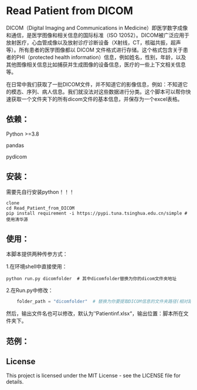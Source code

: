 # Read Patient from DICOM

DICOM（Digital Imaging and Communications in Medicine）即医学数字成像和通信，是医学图像和相关信息的国际标准（ISO 12052）。DICOM被广泛应用于放射医疗，心血管成像以及放射诊疗诊断设备（X射线，CT，核磁共振，超声等）。所有患者的医学图像都以 DICOM 文件格式进行存储。这个格式包含关于患者的PHI（protected health information）信息，例如姓名，性别，年龄，以及其他图像相关信息比如捕获并生成图像的设备信息，医疗的一些上下文相关信息等。

在日常中我们获取了一批DICOM文件，并不知道它的影像信息，例如：不知道它的模态、序列、病人信息。我们就没法对这些数据进行分类。这个脚本可以帮你快速获取一个文件夹下的所有dicom文件的基本信息，并保存为一个excel表格。

## 依赖：

Python >=3.8

pandas

pydicom

## 安装：

需要先自行安装python！！！

```shell
clone 
cd Read_Patient_from_DICOM
pip install requirement -i https://pypi.tuna.tsinghua.edu.cn/simple #  使用清华源
```

## 使用：

本脚本提供两种传参方式：

1.在环境shell中直接使用：

```shell
python run.py dicomfolder  # 其中dicomfolder替换为你的dicom文件夹地址
```

2.在Run.py中修改：

```python
    folder_path = "dicomfolder"  # 替换为你要提取DICOM信息的文件夹路径(相对路径，建议把该脚本放在与执行文件夹同级目录)
```

然后，输出文件名也可以修改，默认为’‘Patientinf.xlsx“，输出位置：脚本所在文件夹下。

## 范例：



## License
This project is licensed under the MIT License - see the LICENSE file for details.







